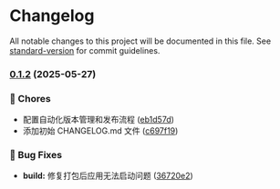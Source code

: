 # Changelog

All notable changes to this project will be documented in this file. See [standard-version](https://github.com/conventional-changelog/standard-version) for commit guidelines.

### [0.1.2](https://github.com/raawaa/idok/compare/v0.1.1...v0.1.2) (2025-05-27)


### 🔧 Chores

* 配置自动化版本管理和发布流程 ([eb1d57d](https://github.com/raawaa/idok/commit/eb1d57d874b370b26ecbb552c1e3f1754d9714b2))
* 添加初始 CHANGELOG.md 文件 ([c697f19](https://github.com/raawaa/idok/commit/c697f19dbd829c54bb7ae93e0b2cf5e7633e885c))


### 🐛 Bug Fixes

* **build:** 修复打包后应用无法启动问题 ([36720e2](https://github.com/raawaa/idok/commit/36720e2f07f4677ffe4b8bdc3759642146a9bfd4))